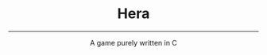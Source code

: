 <h1 style="text-align:center;">Hera</h1>

------------
<p style="text-align:center;">A game purely written in C</p>